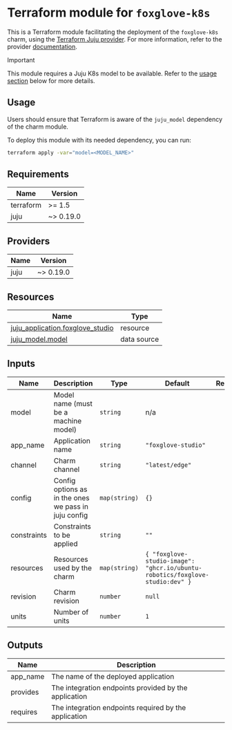 # Terraform module for `foxglove-k8s`

This is a Terraform module facilitating the deployment of the `foxglove-k8s` charm,
using the [Terraform Juju provider](https://github.com/juju/terraform-provider-juju/).
For more information,
refer to the provider [documentation](https://registry.terraform.io/providers/juju/juju/latest/docs).

> [!IMPORTANT]
> This module requires a Juju K8s model to be available.
> Refer to the [usage section](#usage) below for more details.

## Usage

Users should ensure that Terraform is aware of the `juju_model` dependency of the charm module.

To deploy this module with its needed dependency, you can run:

```bash
terraform apply -var="model=<MODEL_NAME>"
```

<!-- BEGIN_TF_DOCS -->
## Requirements

| Name | Version |
|------|---------|
| terraform | >= 1.5 |
| juju | ~> 0.19.0 |

## Providers

| Name | Version |
|------|---------|
| juju | ~> 0.19.0 |

## Resources

| Name | Type |
|------|------|
| [juju_application.foxglove_studio](https://registry.terraform.io/providers/juju/juju/latest/docs/resources/application) | resource |
| [juju_model.model](https://registry.terraform.io/providers/juju/juju/latest/docs/data-sources/model) | data source |

## Inputs

| Name | Description | Type | Default | Required |
|------|-------------|------|---------|:--------:|
| model | Model name (must be a machine model) | `string` | n/a | yes |
| app\_name | Application name | `string` | `"foxglove-studio"` | no |
| channel | Charm channel | `string` | `"latest/edge"` | no |
| config | Config options as in the ones we pass in juju config | `map(string)` | `{}` | no |
| constraints | Constraints to be applied | `string` | `""` | no |
| resources | Resources used by the charm | `map(string)` | ```{ "foxglove-studio-image": "ghcr.io/ubuntu-robotics/foxglove-studio:dev" }``` | no |
| revision | Charm revision | `number` | `null` | no |
| units | Number of units | `number` | `1` | no |

## Outputs

| Name | Description |
|------|-------------|
| app\_name | The name of the deployed application |
| provides | The integration endpoints provided by the application |
| requires | The integration endpoints required by the application |
<!-- END_TF_DOCS -->
